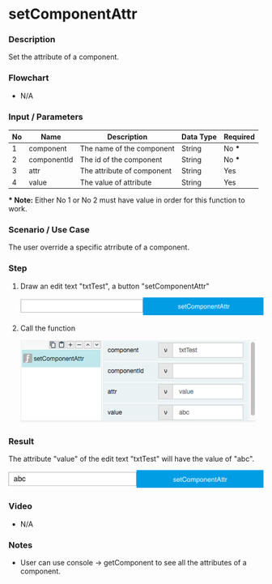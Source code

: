 # setComponentAttr

### Description

Set the attribute of a component.

### Flowchart

- N/A

### Input / Parameters

| No | Name | Description | Data Type | Required |
| ------ | ------ | ------ |------ | ------ |
| 1 | component | The name of the component | String | No __*__ | 
| 2 | componentId | The id of the component | String | No __*__ |
| 3 | attr | The attribute of component | String | Yes |
| 4 | value | The value of attribute | String | Yes |

__\* Note:__ Either No 1 or No 2 must have value in order for this function to work.

### Scenario / Use Case

The user override a specific atrribute of a component.

### Step

1. Draw an edit text "txtTest", a button "setComponentAttr"

    ![](setComponentAttr-step-1.png?raw=true)
    
3. Call the function

    ![](setComponentAttr-step-2.png?raw=true)

### Result

The attribute "value" of the edit text "txtTest" will have the value of "abc".

![](setComponentAttr-result-1.png?raw=true)

### Video

- N/A
<!--[![Video](http://i.imgur.com/Ot5DWAW.png)](https://youtu.be/StTqXEQ2l-Y?t=35s)-->

### Notes

- User can use console -> getComponent to see all the attributes of a component.
